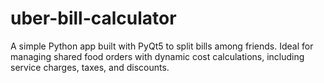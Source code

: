 # uber-bill-calculator
A simple Python app built with PyQt5 to split bills among friends. Ideal for managing shared food orders with dynamic cost calculations, including service charges, taxes, and discounts.
